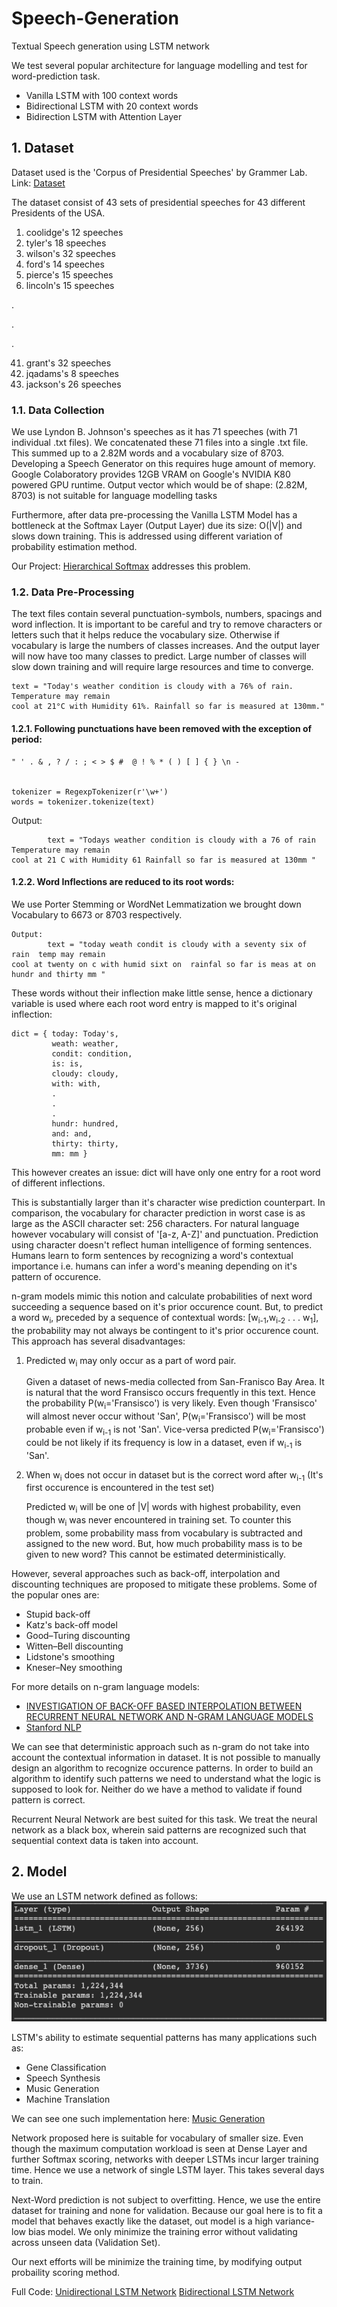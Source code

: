 # Speech-Generation
Textual Speech generation using LSTM network

We test several popular architecture for language modelling and test for word-prediction task.
* Vanilla LSTM with 100 context words
* Bidirectional LSTM with 20 context words
* Bidirection LSTM with Attention Layer

## 1. Dataset

Dataset used is the 'Corpus of Presidential Speeches' by Grammer Lab. Link: [Dataset](http://www.thegrammarlab.com/?nor-portfolio=corpus-of-presidential-speeches-cops-and-a-clintontrump-corpus#)

The dataset consist of 43 sets of presidential speeches for 43 different Presidents of the USA.
1.  coolidge's  12 speeches
2.  tyler's  18 speeches
3.  wilson's  32 speeches
4.  ford's  14 speeches
5.  pierce's  15 speeches
6.  lincoln's  15 speeches

.

.

.

41.  grant's  32 speeches
42.  jqadams's  8 speeches
43.  jackson's  26 speeches

### 1.1. Data Collection

We use Lyndon B. Johnson's speeches as it has 71 speeches (with 71 individual .txt files). We concatenated these 71 files into a single .txt file. This summed up to a 2.82M words and a vocabulary size of 8703. Developing a Speech Generator on this requires huge amount of memory. Google Colaboratory provides 12GB VRAM on Google's NVIDIA K80 powered GPU runtime. Output vector which would be of shape: (2.82M, 8703) is not suitable for language modelling tasks

Furthermore, after data pre-processing the Vanilla LSTM Model has a bottleneck at the Softmax Layer (Output Layer) due its size: O(|V|) and slows down training. This is addressed using different variation of probability estimation method.  

Our Project: [Hierarchical Softmax](https://github.com/AshwinDeshpande96/Hierarchical-Softmax) addresses this problem.

### 1.2. Data Pre-Processing
The text files contain several punctuation-symbols, numbers, spacings and word inflection. It is important to be careful and try to remove characters or letters such that it helps reduce the vocabulary size. Otherwise if vocabulary is large the numbers of classes increases. And the output layer will now have too many classes to predict. Large number of classes will slow down training and will require large resources and time to converge.
    
    text = "Today's weather condition is cloudy with a 76% of rain. Temperature may remain 
    cool at 21°C with Humidity 61%. Rainfall so far is measured at 130mm."
    
#### 1.2.1. Following punctuations have been removed with the exception of period:

    " ' . & , ? / : ; < > $ #  @ ! % * ( ) [ ] { } \n -
   
    
    tokenizer = RegexpTokenizer(r'\w+')
    words = tokenizer.tokenize(text)
    
   
Output:

            text = "Todays weather condition is cloudy with a 76 of rain  Temperature may remain 
    cool at 21 C with Humidity 61 Rainfall so far is measured at 130mm "

#### 1.2.2. Word Inflections are reduced to its root words:

  We use Porter Stemming or WordNet Lemmatization we brought down Vocabulary to 6673 or 8703 respectively.
  
    Output: 
            text = "today weath condit is cloudy with a seventy six of rain  temp may remain 
    cool at twenty on c with humid sixt on  rainfal so far is meas at on hundr and thirty mm "
  These words without their inflection make little sense, hence a dictionary variable is used where each root word entry is
  mapped to it's original inflection:
    
    dict = { today: Today's,
             weath: weather,
             condit: condition,
             is: is,
             cloudy: cloudy,
             with: with,
             .
             .
             .
             hundr: hundred,
             and: and,
             thirty: thirty,
             mm: mm }
   This however creates an issue: dict will have only one entry for a root word of different inflections.
   
This is substantially larger than it's character wise prediction counterpart. In comparison, the vocabulary for character prediction in worst case is as large as the ASCII character set: 256 characters. For natural language however vocabulary will consist of '[a-z, A-Z]' and punctuation. 
Prediction using character doesn't reflect human intelligence of forming sentences. Humans learn to form sentences by recognizing a word's contextual importance i.e. humans can infer a word's meaning depending on it's pattern of occurence.

n-gram models mimic this notion and calculate probabilities of next word succeeding a sequence based on it's prior occurence count. But, to predict a word w<sub>i</sub>, preceded by a sequence of contextual words: [w<sub>i-1</sub>,w<sub>i-2</sub> . . . w<sub>1</sub>], the probability may not always be contingent to it's prior occurence count. 
This approach has several disadvantages:
1. Predicted w<sub>i</sub> may only occur as a part of word pair.
        
      Given a dataset of news-media collected from San-Franisco Bay Area. It is natural that the word Fransisco occurs
        frequently in this text. Hence the probability P(w<sub>i</sub>='Fransisco') is very likely. Even though 'Fransisco' 
        will almost never occur without 'San', P(w<sub>i</sub>='Fransisco') will be most probable even if w<sub>i-1</sub> is 
        not 'San'. Vice-versa predicted P(w<sub>i</sub>='Fransisco') could be not likely if its frequency is low in a
        dataset, even if w<sub>i-1</sub> is 'San'.

2. When w<sub>i</sub> does not occur in dataset but is the correct word after w<sub>i-1</sub> (It's first occurence is encountered in the test set)

      Predicted w<sub>i</sub> will be one of |V| words with highest probability, even though w<sub>i</sub> was never
      encountered in training set. To counter this problem, some probability mass from vocabulary is subtracted and assigned
      to the new word. But, how much probability mass is to be given to new word? This cannot be estimated
      deterministically. 
      
However, several approaches such as back-off, interpolation and discounting techniques are proposed to mitigate these problems. Some of the popular ones are:
* Stupid back-off
* Katz's back-off model
* Good–Turing discounting
* Witten–Bell discounting
* Lidstone's smoothing
* Kneser–Ney smoothing

For more details on n-gram language models: 
* [INVESTIGATION OF BACK-OFF BASED INTERPOLATION BETWEEN
RECURRENT NEURAL NETWORK AND N-GRAM LANGUAGE MODELS](http://mi.eng.cam.ac.uk/~mjfg/asru15-chen.pdf)
* [Stanford NLP](https://www.youtube.com/watch?v=Saq1QagC8KY&list=PLQiyVNMpDLKnZYBTUOlSI9mi9wAErFtFm&index=12)

We can see that deterministic approach such as n-gram do not take into account the contextual information in dataset. It is not possible to manually design an algorithm to recognize occurence patterns. In order to build an algorithm to identify such patterns we need to understand what the logic is supposed to look for. Neither do we have a method to validate if found pattern is correct.

Recurrent Neural Network are best suited for this task. We treat the neural network as a black box, wherein said patterns are recognized such that sequential context data is taken into account. 

## 2. Model

We use an LSTM network defined as follows: 
![Image of LSTM](https://github.com/AshwinDeshpande96/Speech-Generation/blob/master/Screenshot%202019-06-04%20at%201.08.33%20PM.png)

LSTM's ability to estimate sequential patterns has many applications such as:
* Gene Classification
* Speech Synthesis
* Music Generation
* Machine Translation

We can see one such implementation here: [Music Generation](https://towardsdatascience.com/how-to-generate-music-using-a-lstm-neural-network-in-keras-68786834d4c5)

Network proposed here is suitable for vocabulary of smaller size. Even though the maximum computation workload is seen at Dense Layer and further Softmax scoring, networks with deeper LSTMs incur larger training time. Hence we use a network of single LSTM layer. This takes several days to train.

Next-Word prediction is not subject to overfitting. Hence, we use the entire dataset for training and none for validation. Because our goal here is to fit a model that behaves exactly like the dataset, out model is a high variance-low bias model. We only minimize the training error without validating across unseen data (Validation Set).

Our next efforts will be minimize the training time, by modifying output probaility scoring method.

Full Code: [Unidirectional LSTM Network](https://github.com/AshwinDeshpande96/Speech-Generation/blob/master/president_NLP.ipynb)   [Bidirectional LSTM Network](https://github.com/AshwinDeshpande96/Speech-Generation/blob/master/biLM.ipynb)
